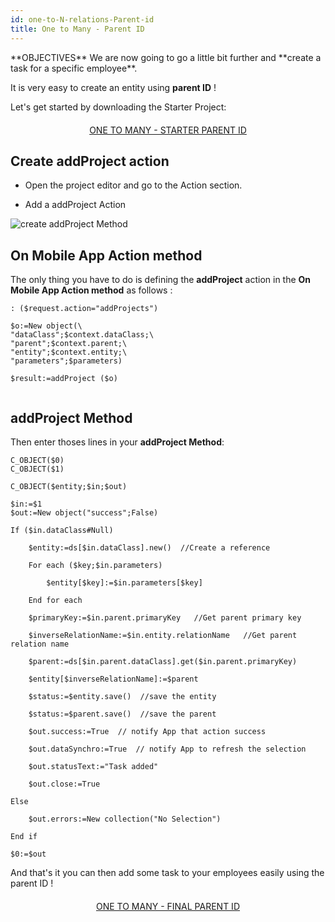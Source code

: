 ```yaml
---
id: one-to-N-relations-Parent-id
title: One to Many - Parent ID
---
```


<div class = "objectives">
**OBJECTIVES**
We are now going to go a little bit further and **create a task for a specific employee**.</div>

It is very easy to create an entity using **parent ID** !

Let's get started by downloading the Starter Project:

<div style="text-align: center; margin-top: 20px; margin-bottom: 20px">
  <p spaces-before="0">
    <a class="button"
href="../assets/en/relations/ParentIDStarterProject.zip">ONE TO MANY - STARTER PARENT ID</a>
  </p>
</div>

## Create addProject action

* Open the project editor and go to the Action section.

* Add a addProject Action

![create addProject Method](assets/en/relations/create-addProject-Method-4D-for-iOS-relation-parent-ID.png)


## On Mobile App Action method

The only thing you have to do is defining the **addProject** action in the **On Mobile App Action method** as follows :

```
: ($request.action="addProjects")

$o:=New object(\
"dataClass";$context.dataClass;\
"parent";$context.parent;\
"entity";$context.entity;\
"parameters";$parameters)

$result:=addProject ($o)


```

## addProject Method


Then enter thoses lines in your **addProject Method**:

```
C_OBJECT($0)
C_OBJECT($1)

C_OBJECT($entity;$in;$out)

$in:=$1
$out:=New object("success";False)

If ($in.dataClass#Null)

    $entity:=ds[$in.dataClass].new()  //Create a reference

    For each ($key;$in.parameters)

        $entity[$key]:=$in.parameters[$key]

    End for each 

    $primaryKey:=$in.parent.primaryKey   //Get parent primary key

    $inverseRelationName:=$in.entity.relationName   //Get parent relation name

    $parent:=ds[$in.parent.dataClass].get($in.parent.primaryKey)

    $entity[$inverseRelationName]:=$parent

    $status:=$entity.save()  //save the entity

    $status:=$parent.save()  //save the parent

    $out.success:=True  // notify App that action success

    $out.dataSynchro:=True  // notify App to refresh the selection

    $out.statusText:="Task added"

    $out.close:=True

Else 

    $out.errors:=New collection("No Selection")

End if 

$0:=$out

```

And that's it you can then add some task to your employees easily using the parent ID !

<div style="text-align: center; margin-top: 20px; margin-bottom: 20px">
  <p spaces-before="0">
    <a class="button"
href="../assets/en/relations/ParentIDFinalProject.zip">ONE TO MANY - FINAL PARENT ID</a>
  </p>
</div>